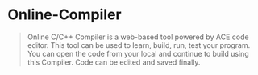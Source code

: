 # Online-Compiler
> Online C/C++ Compiler is a web-based tool powered by ACE code editor. This tool can be used to learn, build, run, test your program. You can open the code from your local and continue to build using this Compiler. Code can be edited and saved finally.
